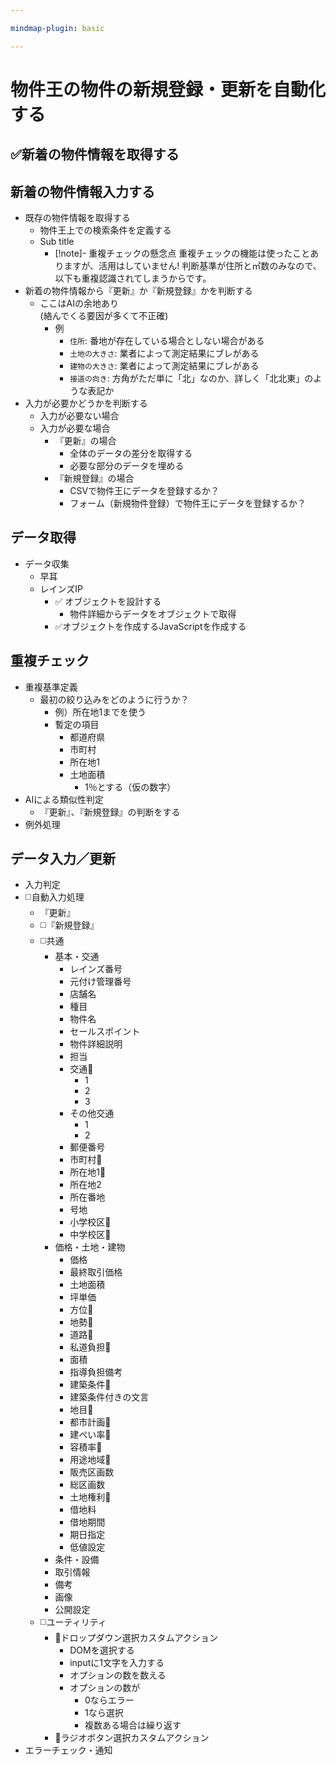 ```yaml
---

mindmap-plugin: basic

---
```


# 物件王の物件の新規登録・更新を自動化する

## ✅新着の物件情報を取得する

## 新着の物件情報入力する
- 既存の物件情報を取得する
	- 物件王上での検索条件を定義する
	- Sub title
		- [!note]- 重複チェックの懸念点
		重複チェックの機能は使ったことありますが、活用はしていません!
		判断基準が住所と㎡数のみなので、以下も重複認識されてしまうからです。
- 新着の物件情報から『更新』か『新規登録』かを判断する
	- ここはAIの余地あり<br>(絡んでくる要因が多くて不正確)
		- 例
			- `住所`: 番地が存在している場合としない場合がある
			- `土地の大きさ`: 業者によって測定結果にブレがある
			- `建物の大きさ`: 業者によって測定結果にブレがある
			- `接道の向き`: 方角がただ単に「北」なのか、詳しく「北北東」のような表記か
- 入力が必要かどうかを判断する
	- 入力が必要ない場合
	- 入力が必要な場合
		- 『更新』の場合
			- 全体のデータの差分を取得する
			- 必要な部分のデータを埋める
		- 『新規登録』の場合
			- CSVで物件王にデータを登録するか？
			- フォーム（新規物件登録）で物件王にデータを登録するか？

## データ取得
- データ収集
	- 早耳
	- レインズIP
		- ✅ オブジェクトを設計する
			- 物件詳細からデータをオブジェクトで取得
		- ✅オブジェクトを作成するJavaScriptを作成する

## 重複チェック
- 重複基準定義
	- 最初の絞り込みをどのように行うか？
		- 例）所在地1までを使う
		- 暫定の項目
			- 都道府県
			- 市町村
			- 所在地1
			- 土地面積
				- 1％とする（仮の数字）
- AIによる類似性判定
	- 『更新』、『新規登録』の判断をする
- 例外処理

## データ入力／更新
- 入力判定
- ◻️自動入力処理
	- 『更新』
	- ◻️『新規登録』
	- ◻️共通
		- 基本・交通
			- レインズ番号
			- 元付け管理番号
			- 店舗名
			- 種目
			- 物件名
			- セールスポイント
			- 物件詳細説明
			- 担当
			- 交通🔸
				- 1
				- 2
				- 3
			- その他交通
				- 1
				- 2
			- 郵便番号
			- 市町村🔸
			- 所在地1🔸
			- 所在地2
			- 所在番地
			- 号地
			- 小学校区🔸
			- 中学校区🔸
		- 価格・土地・建物
			- 価格
			- 最終取引価格
			- 土地面積
			- 坪単価
			- 方位🔸
			- 地勢🔸
			- 道路🔸
			- 私道負担🔹
			- 面積
			- 指導負担備考
			- 建築条件🔸
			- 建築条件付きの文言
			- 地目🔸
			- 都市計画🔸
			- 建ぺい率🔸
			- 容積率🔸
			- 用途地域🔸
			- 販売区画数
			- 総区画数
			- 土地権利🔸
			- 借地料
			- 借地期間
			- 期日指定
			- 低値設定
		- 条件・設備
		- 取引情報
		- 備考
		- 画像
		- 公開設定
	- ◻️ユーティリティ
		- 🔸ドロップダウン選択カスタムアクション
			- DOMを選択する
			- inputに1文字を入力する
			- オプションの数を数える
			- オプションの数が
				- 0ならエラー
				- 1なら選択
				- 複数ある場合は繰り返す
		- 🔹ラジオボタン選択カスタムアクション
- エラーチェック・通知